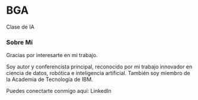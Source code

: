 # BGA

Clase de IA 

### Sobre Mí

Gracias por interesarte en mi trabajo.

Soy autor y conferencista principal, reconocido por mi trabajo innovador en ciencia de datos, robótica e inteligencia artificial. También soy miembro de la Academia de Tecnología de IBM.

Puedes conectarte conmigo aquí: LinkedIn
